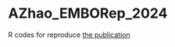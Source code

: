 # AZhao_EMBORep_2024
R codes for reproduce [the publication](https://www.embopress.org/doi/full/10.1038/s44319-024-00097-7)
